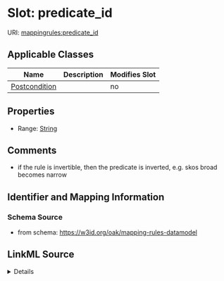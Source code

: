 # Slot: predicate_id

URI: [mappingrules:predicate_id](https://w3id.org/oak/mapping-rules-datamodel/predicate_id)



<!-- no inheritance hierarchy -->




## Applicable Classes

| Name | Description | Modifies Slot |
| --- | --- | --- |
[Postcondition](Postcondition.md) |  |  no  |







## Properties

* Range: [String](String.md)





## Comments

* if the rule is invertible, then the predicate is inverted, e.g. skos broad becomes narrow

## Identifier and Mapping Information







### Schema Source


* from schema: https://w3id.org/oak/mapping-rules-datamodel




## LinkML Source

<details>
```yaml
name: predicate_id
comments:
- if the rule is invertible, then the predicate is inverted, e.g. skos broad becomes
  narrow
from_schema: https://w3id.org/oak/mapping-rules-datamodel
rank: 1000
alias: predicate_id
owner: Postcondition
domain_of:
- Postcondition
range: string

```
</details>